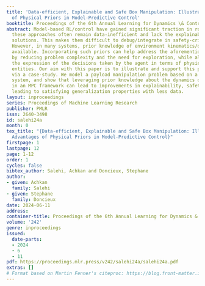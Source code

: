 ```yaml
---
title: 'Data-efficient, Explainable and Safe Box Manipulation: Illustrating the Advantages
  of Physical Priors in Model-Predictive Control'
booktitle: Proceedings of the 6th Annual Learning for Dynamics \& Control Conference
abstract: Model-based RL/control have gained significant traction in robotics. Yet,
  these approaches often remain data-inefficient and lack the explainability of hand-engineered
  solutions. This makes them difficult to debug/integrate in safety-critical settings.
  However, in many systems, prior knowledge of environment kinematics/dynamics is
  available. Incorporating such priors can help address the aforementioned problems
  by reducing problem complexity and the need for exploration, while also facilitating
  the expression of the decisions taken by the agent in terms of physically meaningful
  entities. Our aim with this paper is to illustrate and support this point of view
  via a case-study. We model a payload manipulation problem based on a real robotic
  system, and show that leveraging prior knowledge about the dynamics of the environment
  in an MPC framework can lead to improvements in explainability, safety and data-efficiency,
  leading to satisfying generalization properties with less data.
layout: inproceedings
series: Proceedings of Machine Learning Research
publisher: PMLR
issn: 2640-3498
id: salehi24a
month: 0
tex_title: "{Data-efficient, Explainable and Safe Box Manipulation: Illustrating the
  Advantages of Physical Priors in Model-Predictive Control}"
firstpage: 1
lastpage: 12
page: 1-12
order: 1
cycles: false
bibtex_author: Salehi, Achkan and Doncieux, Stephane
author:
- given: Achkan
  family: Salehi
- given: Stephane
  family: Doncieux
date: 2024-06-11
address:
container-title: Proceedings of the 6th Annual Learning for Dynamics & Control Conference
volume: '242'
genre: inproceedings
issued:
  date-parts:
  - 2024
  - 6
  - 11
pdf: https://proceedings.mlr.press/v242/salehi24a/salehi24a.pdf
extras: []
# Format based on Martin Fenner's citeproc: https://blog.front-matter.io/posts/citeproc-yaml-for-bibliographies/
---
```

